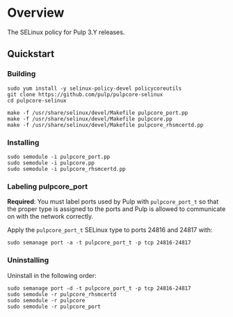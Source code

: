# Overview

The SELinux policy for Pulp 3.Y releases.

## Quickstart

### Building

```
sudo yum install -y selinux-policy-devel policycoreutils
git clone https://github.com/pulp/pulpcore-selinux
cd pulpcore-selinux

make -f /usr/share/selinux/devel/Makefile pulpcore_port.pp
make -f /usr/share/selinux/devel/Makefile pulpcore.pp
make -f /usr/share/selinux/devel/Makefile pulpcore_rhsmcertd.pp
```

### Installing

```
sudo semodule -i pulpcore_port.pp
sudo semodule -i pulpcore.pp
sudo semodule -i pulpcore_rhsmcertd.pp
```

### Labeling pulpcore_port

**Required**: You must label ports used by Pulp with `pulpcore_port_t` so that the proper type is assigned to the ports and Pulp is allowed to communicate on with the network correctly.

Apply the `pulpcore_port_t` SELinux type to ports 24816 and 24817 with:

`sudo semanage port -a -t pulpcore_port_t -p tcp 24816-24817`


### Uninstalling

Uninstall in the following order:

```
sudo semanage port -d -t pulpcore_port_t -p tcp 24816-24817
sudo semodule -r pulpcore_rhsmcertd
sudo semodule -r pulpcore
sudo semodule -r pulpcore_port
```

